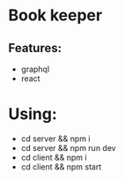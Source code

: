 # Book keeper

## Features:
 - graphql
 - react

# Using:
 - cd server && npm i
 - cd server && npm run dev
 - cd client && npm i
 - cd client && npm start
